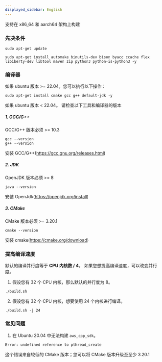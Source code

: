 ```yaml
---
displayed_sidebar: English
---
```

支持在 x86_64 和 aarch64 架构上构建

### 先决条件

```
sudo apt-get update
```

```
sudo apt-get install automake binutils-dev bison byacc ccache flex libiberty-dev libtool maven zip python3 python-is-python3 -y
```

### 编译器

如果 ubuntu 版本 >= 22.04，您可以执行以下操作：
```
sudo apt-get install cmake gcc g++ default-jdk -y
```

如果 ubuntu 版本 < 22.04。
请检查以下工具和编译器的版本

##### 1. GCC/G++

GCC/G++ 版本必须 >= 10.3
```
gcc --version
g++ --version
```
安装 GCC/G++(https://gcc.gnu.org/releases.html)

##### 2. JDK

OpenJDK 版本必须 >= 8
```
java --version
```
安装 OpenJdk(https://openjdk.org/install)

##### 3. CMake

CMake 版本必须 >= 3.20.1

```
cmake --version
```
安装 cmake(https://cmake.org/download)


### 提高编译速度

默认的编译并行度等于 **CPU 内核数 / 4**。
如果您想提高编译速度，可以改变并行度。

1. 假设您有 32 个 CPU 内核，那么默认的并行度为 8。

```
./build.sh
```

2. 假设您有 32 个 CPU 内核，想要使用 24 个内核进行编译。

```
./build.sh -j 24
```

### 常见问题

1. 在 Ubuntu 20.04 中无法构建 `aws_cpp_sdk`。
```
Error: undefined reference to pthread_create
```
这个错误来自较低的 CMake 版本；您可以将 CMake 版本升级至至少 3.20.1
